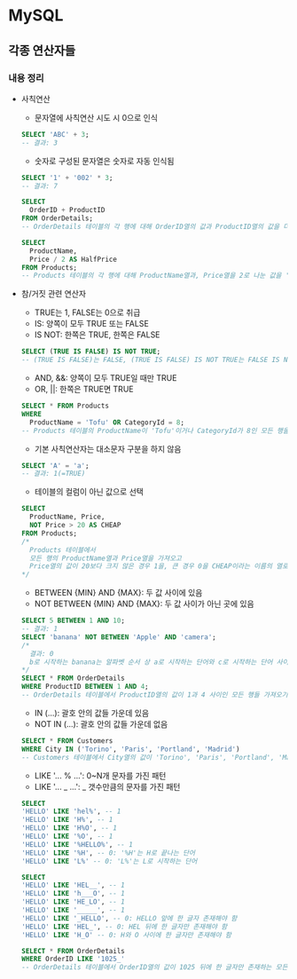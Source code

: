 # MySQL

## 각종 연산자들

### 내용 정리
- 사칙연산
  - 문자열에 사칙연산 시도 시 0으로 인식
  ```sql
  SELECT 'ABC' + 3;
  -- 결과: 3
  ```

  - 숫자로 구성된 문자열은 숫자로 자동 인식됨
  ```sql
  SELECT '1' + '002' * 3;
  -- 결과: 7

  SELECT
    OrderID + ProductID
  FROM OrderDetails;
  -- OrderDetails 테이블의 각 행에 대해 OrderID열의 값과 ProductID열의 값을 더하여 가져오기

  SELECT
    ProductName,
    Price / 2 AS HalfPrice
  FROM Products;
  -- Products 테이블의 각 행에 대해 ProductName열과, Price열을 2로 나눈 값을 'HalfPrice'라는 별칭으로 가져오기
  ```
  
- 참/거짓 관련 연산자
  - TRUE는 1, FALSE는 0으로 취급
  - IS: 양쪽이 모두 TRUE 또는 FALSE
  - IS NOT: 한쪽은 TRUE, 한쪽은 FALSE
  ```sql
  SELECT (TRUE IS FALSE) IS NOT TRUE;
  -- (TRUE IS FALSE)는 FALSE, (TRUE IS FALSE) IS NOT TRUE는 FALSE IS NOT TRUE이므로 1(=TRUE) 
  ```
  - AND, &&: 양쪽이 모두 TRUE일 때만 TRUE
  - OR, ||: 한쪽은 TRUE면 TRUE
  ```sql
  SELECT * FROM Products 
  WHERE
    ProductName = 'Tofu' OR CategoryId = 8;  
  -- Products 테이블의 ProductName이 'Tofu'이거나 CategoryId가 8인 모든 행을 가져오기  
  ```
  - 기본 사칙연산자는 대소문자 구분을 하지 않음
  ```sql
  SELECT 'A' = 'a';
  -- 결과: 1(=TRUE) 
  ```
  - 테이블의 컬럼이 아닌 값으로 선택
  ```sql
  SELECT
    ProductName, Price,
    NOT Price > 20 AS CHEAP 
  FROM Products;
  /*
    Products 테이블에서
    모든 행의 ProductName열과 Price열을 가져오고
    Price열의 값이 20보다 크지 않은 경우 1을, 큰 경우 0을 CHEAP이라는 이름의 열로 가져오기
  */
  ```

  - BETWEEN {MIN} AND {MAX}: 두 값 사이에 있음
  - NOT BETWEEN {MIN} AND {MAX}: 두 값 사이가 아닌 곳에 있음
  ```sql
  SELECT 5 BETWEEN 1 AND 10;
  -- 결과: 1
  SELECT 'banana' NOT BETWEEN 'Apple' AND 'camera';
  /*
    결과: 0
    b로 시작하는 banana는 알파벳 순서 상 a로 시작하는 단어와 c로 시작하는 단어 사이에 위치
  */
  SELECT * FROM OrderDetails
  WHERE ProductID BETWEEN 1 AND 4;
  -- OrderDetails 테이블에서 ProductID열의 값이 1과 4 사이인 모든 행들 가져오기
  ```

  - IN (...): 괄호 안의 값들 가운데 있음
  - NOT IN (...): 괄호 안의 값들 가운데 없음
  ```sql
  SELECT * FROM Customers
  WHERE City IN ('Torino', 'Paris', 'Portland', 'Madrid')   
  -- Customers 테이블에서 City열의 값이 'Torino', 'Paris', 'Portland', 'Madrid' 값들 중 하나인 모든 행 가져오기
  ```
  
  - LIKE '... % ...': 0~N개 문자를 가진 패턴
  - LIKE '... _ ...': _ 갯수만큼의 문자를 가진 패턴 
  ```sql
  SELECT
  'HELLO' LIKE 'hel%', -- 1
  'HELLO' LIKE 'H%', -- 1
  'HELLO' LIKE 'H%O', -- 1
  'HELLO' LIKE '%O', -- 1
  'HELLO' LIKE '%HELLO%', -- 1
  'HELLO' LIKE '%H', -- 0: '%H'는 H로 끝나는 단어
  'HELLO' LIKE 'L%' -- 0: 'L%'는 L로 시작하는 단어

  SELECT
  'HELLO' LIKE 'HEL__', -- 1
  'HELLO' LIKE 'h___O', -- 1
  'HELLO' LIKE 'HE_LO', -- 1
  'HELLO' LIKE '_____', -- 1
  'HELLO' LIKE '_HELLO', -- 0: HELLO 앞에 한 글자 존재해야 함
  'HELLO' LIKE 'HEL_', -- 0: HEL 뒤에 한 글자만 존재해야 함
  'HELLO' LIKE 'H_O' -- 0: H와 O 사이에 한 글자만 존재해야 함

  SELECT * FROM OrderDetails
  WHERE OrderID LIKE '1025_'
  -- OrderDetails 테이블에서 OrderID열의 값이 1025 뒤에 한 글자만 존재하는 모든 행 가져오기
  ```